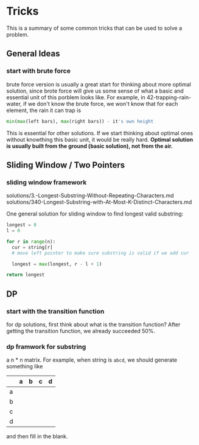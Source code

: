 # Tricks
This is a summary of some common tricks that can be used to solve a problem.

## General Ideas
### start with brute force
brute force version is usually a great start for thinking about more optimal solution, since brote force will give us some sense of what a basic and essential unit of this porblem looks like. For example, in 42-trapping-rain-water, if we don't know the brute force, we won't know that for each element, the rain it can trap is
```py
min(max(left bars), max(right bars)) - it's own height
```
This is essential for other solutions. If we start thinking about optimal ones without knowthing this basic unit, it would be really hard.
**Optimal solution is usually built from the ground (basic solution), not from the air.**

## Sliding Window / Two Pointers
### sliding window framework
solutions/3.-Longest-Substring-Without-Repeating-Characters.md
solutions/340-Longest-Substring-with-At-Most-K-Distinct-Characters.md

One general solution for sliding window to find longest valid substring:
```py
longest = 0
l = 0

for r in range(n):
  cur = string[r]
  # move left pointer to make sure substring is valid if we add cur

  longest = max(longest, r - l + 1)

return longest

```

## DP
### start with the transition function
for dp solutions, first think about what is the transition function? After getting the transition function, we already succeeded 50%.

### dp framwork for substring
a n * n matrix. For example, when string is `abcd`, we should generate something like

|   | a | b | c | d |
|---|---|---|---|---|
| a |   |   |   |   |
| b |   |   |   |   |
| c |   |   |   |   |
| d |   |   |   |   |

and then fill in the blank.